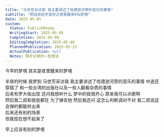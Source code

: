 ```yaml
---  
title: "马世芳采访我 我主要讲述了哈德逊河旁的音乐的事情"  
subtitle: "把话说给宇宙听之夜里醒来时&梦境"  
date: 2025-05-05  
custom:  
  Status: PublishReady  
  WritingStart: 2025-05-05  
  Completion: 2025-05-09  
  EditingCompletion: 2025-05-09  
  PlannedPublication: 2025-05-15  
  ActualPublication: null  
  Notes: 随手记录的一些想法  
---  
```

今早的梦境 其实是夜里醒来的梦境  

半夜的时候 我梦到 马世芳采访我 我主要讲述了哈德逊河旁的音乐的事情 中途还穿插了 和一些台湾的出版社以及一些人翻看杂质的事情   
后来有罗大佑出现 还问我想听什么 梦中的我很开心 原来我可以点歌啊   
然后我二叔和我爸都在 为了弹吉他 然后我还问 这怎么判断调对不对 我二叔说这会弹的都能听出来  
后来还有别的场景  
但我现在想不起来了  

早上应该有别的梦境  